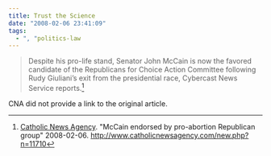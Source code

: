 ```yaml
---
title: Trust the Science
date: "2008-02-06 23:41:09"
tags:
  - ", "politics-law
---
```

> Despite his pro-life stand, Senator John McCain is now the favored candidate
> of the Republicans for Choice Action Committee following Rudy Giuliani’s exit
> from the presidential race, Cybercast News Service reports.[^200802062]

CNA did not provide a link to the original article.

[^200802062]: [Catholic News Agency](http://www.catholicnewsagency.com).  "McCain endorsed by pro-abortion Republican group"  2008-02-06.  <http://www.catholicnewsagency.com/new.php?n=11710>

